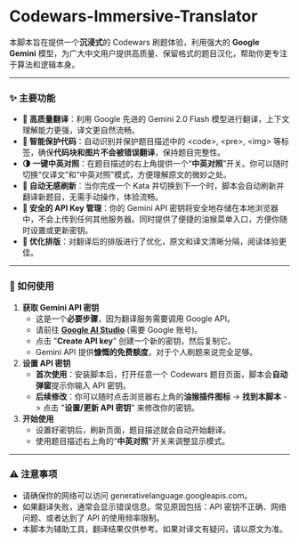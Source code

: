# Codewars-Immersive-Translator

本脚本旨在提供一个**沉浸式**的 Codewars 刷题体验，利用强大的 **Google Gemini** 模型，为广大中文用户提供高质量、保留格式的题目汉化，帮助你更专注于算法和逻辑本身。

---

### ✨ 主要功能
- **🚀 高质量翻译**：利用 Google 先进的 Gemini 2.0 Flash 模型进行翻译，上下文理解能力更强，译文更自然流畅。
- **🧠 智能保护代码**：自动识别并保护题目描述中的 \<code>, \<pre>, \<img> 等标签，确保**代码块和图片不会被错误翻译**，保持题目完整性。
- **🌗 一键中英对照**：在题目描述的右上角提供一个“**中英对照**”开关。你可以随时切换“仅译文”和“中英对照”模式，方便理解原文的微妙之处。
- **🔄 自动无感刷新**：当你完成一个 Kata 并切换到下一个时，脚本会自动刷新并翻译新题目，无需手动操作，体验流畅。
- **🔐 安全的 API Key 管理**：你的 Gemini API 密钥将安全地存储在本地浏览器中，不会上传到任何其他服务器。同时提供了便捷的油猴菜单入口，方便你随时设置或更新密钥。
- **🎨 优化排版**：对翻译后的排版进行了优化，原文和译文清晰分隔，阅读体验更佳。

---

### 📖 如何使用
1. **获取 Gemini API 密钥**
    - 这是一个**必要步骤**，因为翻译服务需要调用 Google API。
    - 请前往 [**Google AI Studio**](https://aistudio.google.com/app/apikey) (需要 Google 账号)。
    - 点击 "**Create API key**" 创建一个新的密钥，然后复制它。
    - Gemini API 提供**慷慨的免费额度**，对于个人刷题来说完全足够。
2. **设置 API 密钥**
    - **首次使用**：安装脚本后，打开任意一个 Codewars 题目页面，脚本会**自动弹窗**提示你输入 API 密钥。
    - **后续修改**：你可以随时点击浏览器右上角的**油猴插件图标** -> **找到本脚本** -> 点击 "**设置/更新 API 密钥**" 来修改你的密钥。
3. **开始使用**
    - 设置好密钥后，刷新页面，题目描述就会自动开始翻译。
    - 使用题目描述右上角的“**中英对照**”开关来调整显示模式。

---

### ⚠️ 注意事项
- 请确保你的网络可以访问 generativelanguage.googleapis.com。
- 如果翻译失败，通常会显示错误信息。常见原因包括：API 密钥不正确、网络问题、或者达到了 API 的使用频率限制。
- 本脚本为辅助工具，翻译结果仅供参考。如果对译文有疑问，请以原文为准。
